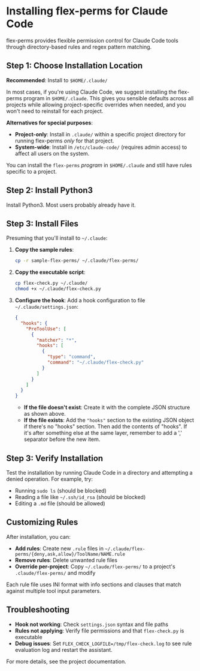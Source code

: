 # Installing flex-perms for Claude Code

flex-perms provides flexible permission control for Claude Code tools through directory-based rules and regex pattern matching.

## Step 1: Choose Installation Location

**Recommended**: Install to `$HOME/.claude/`

In most cases, if you're using Claude Code, we suggest installing the flex-perms program in `$HOME/.claude`. This gives you sensible defaults across all projects while allowing project-specific overrides when needed, and you won't need to reinstall for each project.

**Alternatives for special purposes**:
- **Project-only**: Install in `.claude/` within a specific project directory for running flex-perms *only* for that project.
- **System-wide**: Install in `/etc/claude-code/` (requires admin access) to affect all users on the system.

You can install the `flex-perms` *program* in `$HOME/.claude` and still have rules specific to a project.

## Step 2: Install Python3

Install Python3. Most users probably already have it.

## Step 3: Install Files

Presuming that you'll install to `~/.claude`:

1. **Copy the sample rules**:
   ```bash
   cp -r sample-flex-perms/ ~/.claude/flex-perms/
   ```

2. **Copy the executable script**:
   ```bash
   cp flex-check.py ~/.claude/
   chmod +x ~/.claude/flex-check.py
   ```

3. **Configure the hook**:
   Add a hook configuration to file `~/.claude/settings.json`:

   ```json
   {
     "hooks": {
       "PreToolUse": [
         {
           "matcher": "*",
           "hooks": [
             {
               "type": "command",
               "command": "~/.claude/flex-check.py"
             }
           ]
         }
       ]
     }
   }
   ```

   - **If the file doesn't exist**: Create it with the complete JSON structure as shown above.
   - **If the file exists**: Add the `"hooks"` section to the existing JSON object if there's no "hooks" section. Then add the contents of "hooks". If it's after something else at the same layer, remember to add a ',' separator before the new item.

## Step 3: Verify Installation

Test the installation by running Claude Code in a directory and attempting a denied operation. For example, try:
- Running `sudo ls` (should be blocked)
- Reading a file like `~/.ssh/id_rsa` (should be blocked)
- Editing a `.md` file (should be allowed)

## Customizing Rules

After installation, you can:

- **Add rules**: Create new `.rule` files in `~/.claude/flex-perms/{deny,ask,allow}/ToolName/NAME.rule`
- **Remove rules**: Delete unwanted rule files
- **Override per-project**: Copy `~/.claude/flex-perms/` to a project's `.claude/flex-perms/` and modify

Each rule file uses INI format with info sections and clauses that match against multiple tool input parameters.

## Troubleshooting

- **Hook not working**: Check `settings.json` syntax and file paths
- **Rules not applying**: Verify file permissions and that `flex-check.py` is executable
- **Debug issues**: Set `FLEX_CHECK_LOGFILE=/tmp/flex-check.log` to see rule evaluation log and restart the assistant.

For more details, see the project documentation.
